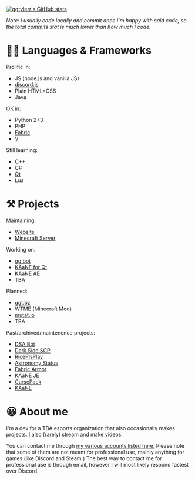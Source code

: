 [![ggtylerr's GitHub stats](https://github-readme-stats.vercel.app/api?username=ggtylerr&show_icons=true&bg_color=45,00DBFF,006BFF&title_color=FFFFFF&text_color=FFFFFF&icon_color=ADDDFF)](https://github.com/anuraghazra/github-readme-stats)

*Note: I usually code locally and commit once I'm happy with said code, so the total commits stat is much lower than how much I code.*

👩‍💻 Languages & Frameworks
==========
Prolific in:
* JS (node.js and vanilla JS)
* [discord.js](https://discord.js.org/)
* Plain HTML+CSS
* Java

OK in:
* Python 2+3
* PHP
* [Fabric](https://fabricmc.net/)
* [V](https://vlang.io/)

Still learning:
* C++
* C#
* [Qt](https://www.qt.io/)
* Lua

⚒ Projects
=========
Maintaining:
* [Website](https://ggtylerr.dev)
* [Minecraft Server](https://ggt.bz/l/dmc)

Working on:
* [gg bot](https://www.ggtylerr.dev/blog/07-04-2021)
* [KAaNE for Qt](https://www.ggtylerr.dev/blog/01-01-2021)
* [KAaNE AE](https://play.google.com/store/apps/details?id=com.ggtylerr.kaane_ae&hl=en_US&gl=US)
* TBA

Planned:
* [ggt.bz](https://ggt.bz)
* WTME (Minecraft Mod)
* [mutat.io](https://github.com/ggtylerr/mutat.io)
* TBA

Past/archived/maintenence projects:
* [DSA Bot](https://github.com/ggtylerr/DSA-Disc-Bot)
* [Dark Side SCP](https://github.com/ggtylerr/Dark-Side-SCP)
* [RicePlsPlay](https://github.com/ggtylerr/RicePlsPlay)
* [Astronomy Status](https://github.com/ggtylerr/Astronomy-Status)
* [Fabric Armor](https://github.com/ggtylerr/fabricarmor)
* [KAaNE JE](https://github.com/ggtylerr/KAaNE-JE-)
* [CursePack](https://github.com/ggtylerr/CursePack)
* [KAaNE](https://github.com/ggtylerr/KAaNE)

😀 About me
=====
I'm a dev for a TBA esports organization that also occasionally makes projects. I also (rarely) stream and make videos.

You can contact me through [my various accounts listed here.](https://www.ggtylerr.dev/social) Please note that some of them are not meant for professional use, mainly anything for games (like Discord and Steam.) The best way to contact me for professional use is through email, however I will most likely respond fastest over Discord.

